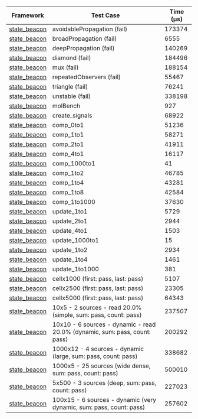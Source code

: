 | Framework | Test Case | Time (μs) |
| --- | --- | --- |
| [state_beacon](https://github.com/jinyus/dart_beacon) | avoidablePropagation (fail) | 173374 |
| [state_beacon](https://github.com/jinyus/dart_beacon) | broadPropagation (fail) | 6555 |
| [state_beacon](https://github.com/jinyus/dart_beacon) | deepPropagation (fail) | 140269 |
| [state_beacon](https://github.com/jinyus/dart_beacon) | diamond (fail) | 184496 |
| [state_beacon](https://github.com/jinyus/dart_beacon) | mux (fail) | 188154 |
| [state_beacon](https://github.com/jinyus/dart_beacon) | repeatedObservers (fail) | 55467 |
| [state_beacon](https://github.com/jinyus/dart_beacon) | triangle (fail) | 76241 |
| [state_beacon](https://github.com/jinyus/dart_beacon) | unstable (fail) | 338198 |
| [state_beacon](https://github.com/jinyus/dart_beacon) | molBench | 927 |
| [state_beacon](https://github.com/jinyus/dart_beacon) | create_signals | 68922 |
| [state_beacon](https://github.com/jinyus/dart_beacon) | comp_0to1 | 51236 |
| [state_beacon](https://github.com/jinyus/dart_beacon) | comp_1to1 | 58271 |
| [state_beacon](https://github.com/jinyus/dart_beacon) | comp_2to1 | 41911 |
| [state_beacon](https://github.com/jinyus/dart_beacon) | comp_4to1 | 16117 |
| [state_beacon](https://github.com/jinyus/dart_beacon) | comp_1000to1 | 41 |
| [state_beacon](https://github.com/jinyus/dart_beacon) | comp_1to2 | 46785 |
| [state_beacon](https://github.com/jinyus/dart_beacon) | comp_1to4 | 43281 |
| [state_beacon](https://github.com/jinyus/dart_beacon) | comp_1to8 | 42584 |
| [state_beacon](https://github.com/jinyus/dart_beacon) | comp_1to1000 | 37630 |
| [state_beacon](https://github.com/jinyus/dart_beacon) | update_1to1 | 5729 |
| [state_beacon](https://github.com/jinyus/dart_beacon) | update_2to1 | 2944 |
| [state_beacon](https://github.com/jinyus/dart_beacon) | update_4to1 | 1503 |
| [state_beacon](https://github.com/jinyus/dart_beacon) | update_1000to1 | 15 |
| [state_beacon](https://github.com/jinyus/dart_beacon) | update_1to2 | 2934 |
| [state_beacon](https://github.com/jinyus/dart_beacon) | update_1to4 | 1461 |
| [state_beacon](https://github.com/jinyus/dart_beacon) | update_1to1000 | 381 |
| [state_beacon](https://github.com/jinyus/dart_beacon) | cellx1000 (first: pass, last: pass) | 5107 |
| [state_beacon](https://github.com/jinyus/dart_beacon) | cellx2500 (first: pass, last: pass) | 23305 |
| [state_beacon](https://github.com/jinyus/dart_beacon) | cellx5000 (first: pass, last: pass) | 64343 |
| [state_beacon](https://github.com/jinyus/dart_beacon) | 10x5 - 2 sources - read 20.0% (simple, sum: pass, count: pass) | 237507 |
| [state_beacon](https://github.com/jinyus/dart_beacon) | 10x10 - 6 sources - dynamic - read 20.0% (dynamic, sum: pass, count: pass) | 200292 |
| [state_beacon](https://github.com/jinyus/dart_beacon) | 1000x12 - 4 sources - dynamic (large, sum: pass, count: pass) | 338682 |
| [state_beacon](https://github.com/jinyus/dart_beacon) | 1000x5 - 25 sources (wide dense, sum: pass, count: pass) | 500010 |
| [state_beacon](https://github.com/jinyus/dart_beacon) | 5x500 - 3 sources (deep, sum: pass, count: pass) | 227023 |
| [state_beacon](https://github.com/jinyus/dart_beacon) | 100x15 - 6 sources - dynamic (very dynamic, sum: pass, count: pass) | 257602 |

